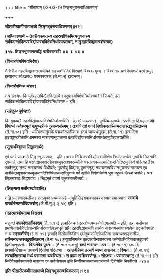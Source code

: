+++
title = "श्रीभाष्यम् 03-03-19 लिङ्गभूयस्त्वाधिकरणम्"

+++
<div claऽऽ="elementor-widget-container">

**श्रीशारीरकमीमांसाभाष्ये** **लिङ्गभूयस्त्वाधिकरणम्॥१९॥**

**(अधिकरणार्थः – तैत्तरीयकगतस्य सहस्रशीर्षकमित्यनुवाकस्य सर्ववेदान्तोदितपरविद्योपास्यविशेषनिर्धारणपरत्वम्, न तु दहरविद्यामात्रशेषत्वम्)**

**३९७**. **लिङ्गभूयस्त्वात्तद्धि** **बलीयस्तदपि** **॥** **३**–**३**–**४३** **॥**

**(विचारणीयविषयनिर्देशः)**

तैत्तिरीया दहरविद्यानन्तरमधीयते सहस्रशीर्षं देवं विश्वाक्षं विश्वशम्भुवम् । विश्वं नारायणं देवमक्षरं परमं प्रभुम् इत्यारभ्य सोऽक्षर**ः** परमस्स्वराट् (तै.ना.१) इत्यन्तम्।

**(विचारौपयिकः संशयः)**

तत्र संशयः- किं पूर्वप्रकृतविद्यैकविद्यात्वेन तदुपास्यविशेषनिर्धारणमनेन क्रियते, उत सर्ववेदान्तोदितपरविद्योपास्यविशेषनिर्धारणम् – इति।

**(सहेतुकः पूर्वःपक्षः)**

किं युक्तम्? दहरविद्योपास्यविशेषनिर्धारणमिति। कुतः? प्रकरणात्। पूर्वस्मिन्ननुवाके दहरविद्या हि प्रकृता **दह्रं** **विपाप्मं** **परवेश्मभूतं** **यत्पुण्डरीकं** **पुरमध्यसंस्थम्।** **तत्रापि** **दह्रं** **गगनं** **विशोकस्तस्मिन्यदन्तस्तदुपासितव्यम्** (तै.ना.१०) इति। अस्मिंश्चानुवाके पद्मकोशप्रतीकाशं हृदयं चाप्यधोमुखम् (तै.ना.११) इत्यादिना हृदयपुण्डरीकाभिधानमस्य नारायणानुवाकस्य दहरविद्योपास्यनिर्धारणार्थत्वमुपोद्बलयतीति॥

**(सूत्रार्थविवृत्या सिद्धान्तार्थः)**

एवं प्राप्ते प्रचक्ष्महे लिङ्गभूयस्त्वात् – इति। अस्य निखिलपरविद्योपास्यविशेष निर्धारणार्थत्वे भूयांसि लिङ्गानि दृश्यन्ते; तथा हि परविद्यास्वक्षरशिवशम्भुपरब्रह्मपरज्योतिः परतत्त्वपरमात्मादिशब्दनिर्दिष्टमुपास्यं वस्त्विह तैरेव शब्दैरनूद्य तस्य नारायणत्वं विधीयते; भूयसीषु विद्यासु श्रुताननूद्य नारायणत्वविधानभूयस्त्वं नारायण एव सर्वविद्यासूपास्यमस्थूलत्वादिविशेषितानन्दादिगुणकं परं ब्रह्मेति विशेषनिर्णये भूयः बहुतरं लिङ्गं भवति। अत्र लिङ्गशब्दः चिह्नपर्यायः। चिह्नभूतं वाक्यं बहुतरमस्तीत्यर्थः।

**(लिङ्गस्य बलीयस्त्वोपपत्तिः)**

तद्धि प्रकरणाद्बलीयः। तदप्युक्तं प्रथमकाण्डे – श्रुतिलिङ्गवाक्यप्रकरणस्थानसमाख्यानां **समवाये** **पारदौर्बल्यमर्थविप्रकर्षात्** (जै.मी.सू.३.३.१४) इति।

**(दहरमात्रशेषताया निरासः)**

यत्तूक्तं **पद्मकोशप्रतीकाशम्** (तै.ना.११) इत्यादिवचनं दहरशेषत्वमस्योपोद्बलयति – इति; तन्न, बलीयसा प्रमाणेन सर्वविद्योपास्यनिर्धारणार्थत्वेऽवधृते सति दहरविद्यायामपि तस्यैव नारायणस्योपास्यत्वेन तद्वचनोपपत्तेः। न च **सहस्रशीर्षम्** (तै.ना.११) इत्यादि द्वितीयानिर्देशेन पूर्वानुवाकोदितोपासिना सम्बन्धश्शङ्कनीयः,
**तस्मिन्यदन्तस्तदुपासितव्यम्** (तै.ना.१०) इत्युपासिगतेन कृत्प्रत्ययेनोपास्यस्य कर्मणोऽभिहितत्वात्तदुपास्ये द्वितीयानुपपत्तेः। **विश्वमेवेदं** **पुरुष**ः (तै.ना.११.अनु) **तत्त्वं** **नारायण**ः**पर**ः (तै.ना.११) इत्यादि प्रथमानिर्देशाच्च प्रथमार्थे द्वितीया वेदितव्या । **अन्तर्बहिश्च** **तत्सर्वं** **व्याप्य** **नारायण**ः **स्थित**ः (तै.ना.११) **तस्याश्शिखाया** **मध्ये** **परमात्मा** **व्यवस्थित**ः **स** **ब्रह्मा** **स** **शिवस्सेन्द्र**ः **सोऽक्षर**ः **परमस्स्वराट्** (तै.ना.११) इति निर्देशैस्सर्वस्मात्परो नारायण एव सर्वत्रोपास्य इति निर्णीयमानत्वाच्च प्रथमार्थे द्वितीयेति निश्चीयते ॥४३॥

**इति** **श्रीशारीरकमीमांसाभाष्ये** **लिङ्गभूयस्त्वाधिकरणम्॥१९॥**

</div>
